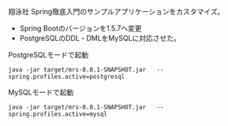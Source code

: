 翔泳社 Spring徹底入門のサンプルアプリケーションをカスタマイズ。
* Spring Bootのバージョンを1.5.7へ変更
* PostgreSQLのDDL・DMLをMySQLに対応させた。



PostgreSQLモードで起動

```
java -jar target/mrs-0.0.1-SNAPSHOT.jar   --spring.profiles.active=postgresql
```

MySQLモードで起動

```
java -jar target/mrs-0.0.1-SNAPSHOT.jar   --spring.profiles.active=mysql
```

